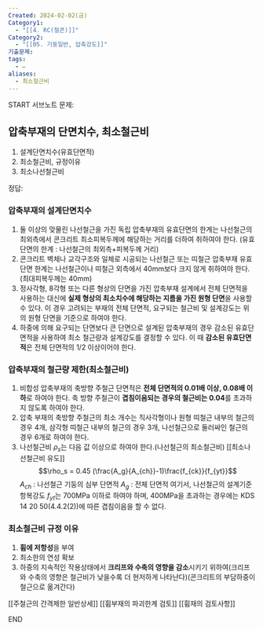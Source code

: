 ```yaml
---
Created: 2024-02-02(금)
Category1:
  - "[[4. RC(철콘)]]"
Category2:
  - "[[05. 기둥일반, 압축강도]]"
기출문제:
tags:
  - ✏️
aliases:
  - 최소철근비
---
```

START
서브노트
문제:  
## 압축부재의 단면치수, 최소철근비
1. 설계단면치수(유효단면적)
2. 최소철근비, 규정이유
3. 최소나선철근비


정답: 


### 압축부재의 설계단면치수

1. 둘 이상의 맞물린 나선철근을 가진 독립 압축부재의 유효단면의 한계는 나선철근의 최외측에서 콘크리트 최소피복두께에 해당하는 거리를 더하여 취하여야 한다.
   (유효단면의 한계 : 나선철근의 최외측+피복두께 거리)
2. 콘크리트 벽체나 교각구조와 일체로 시공되는 나선철근 또는 띠철근 압축부재 유효 단면 한계는 나선철근이나 띠철근 외측에서 40mm보다 크지 않게 취하여야 한다.
   (최대피복두께는 40mm)
3. 정사각형, 8각형 또는 다른 형상의 단면을 가진 압축부재 설계에서 전체 단면적을 사용하는 대신에 **실제 형상의 최소치수에 해당하는 지름을 가진 원형 단면**을 사용할 수 있다. 이 경우 고려되는 부재의 전체 단면적, 요구되는 철근비 및 설계강도는 위의 원형 단면을 기준으로 하여야 한다.
4. 하중에 의해 요구되는 단면보다 큰 단면으로 설계된 압축부재의 경우 감소된 유효단면적을 사용하여 최소 철근량과 설계강도를 결정할 수 있다. 이 때 **감소된 유효단면적**은 전체 단면적의 1/2 이상이어야 한다.

### 압축부재의 철근량 제한(최소철근비)

1. 비합성 압축부재의 축방향 주철근 단면적은 **전체 단면적의 0.01배 이상, 0.08배 이하**로 하여야 한다. 축 방향 주철근이 **겹침이음되는 경우의 철근비는 0.04**를 초과하지 않도록 하여야 한다.
2. 압축 부재의 축방향 주철근의 최소 개수는 직사각형이나 원형 띠철근 내부의 철근의 경우 4개, 삼각형 띠철근 내부의 철근의 경우 3개, 나선철근으로 둘러싸인 철근의 경우 6개로 하여야 한다.
3. 나선철근비 $\rho_s$는 다음 값 이상으로 하여야 한다.(나선철근의 최소철근비)
   [[최소나선철근비 유도]]
	$$\rho_s = 0.45 (\frac{A_g}{A_{ch}}-1)\frac{f_{ck}}{f_{yt}}$$
	$A_{ch}$ : 나선철근 기둥의 심부 단면적
	$A_g$ : 전체 단면적
	여기서, 나선철근의 설계기준항복강도 $f_{yt}$는 700MPa 이하로 하여야 하며, 400MPa을 초과하는 경우에는 KDS 14 20 50(4.4.2(2))에 따른 겹침이음을 할 수 없다.

### 최소철근비 규정 이유

1. **휨에 저항성**을 부여
2. 최소한의 연성 확보
3. 하중의 지속적인 작용상태에서 **크리프와 수축의 영향을 감소**시키기 위하여(크리프와 수축의 영향은 철근비가 낮을수록 더 현저하게 나타난다)(콘크리트의 부담하중이 철근으로 옮겨간다)


[[주철근의 간격제한 일반상세]]
[[휨부재의 파괴한계 검토]]
[[휨재의 검토사항]]
<!--ID: 1687265196524-->
END